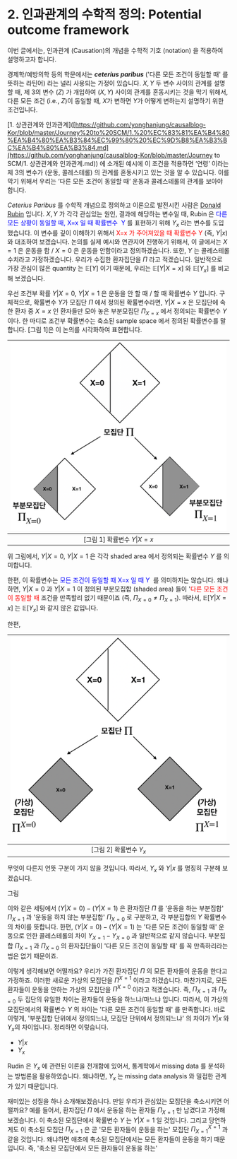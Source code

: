 # 2. 인과관계의 수학적 정의: Potential outcome framework

이번 글에서는, 인과관계 (Causation)의 개념을 수학적 기호 (notation) 을 적용하여 설명하고자 합니다. 

경제학/예방의학 등의 학문에서는 ***ceterius paribus*** ('다른 모든 조건이 동일할 때' 를 뜻하는 라틴어) 라는 널리 사용되는 가정이 있습니다. $X,Y$ 두 변수 사이의 관계를 설명할 때, 제 3의 변수 ($Z$) 가 개입하여 $(X,Y)$ 사이의 관계를 혼동시키는 것을 막기 위해서, 다른 모든 조건 (i.e., $Z$)이 동일할 때, $X$가 변하면 $Y$가 어떻게 변하는지 설명하기 위한 조건입니다. 

[1. 상관관계와 인과관계]([https://github.com/yonghanjung/causalblog-Kor/blob/master/Journey%20to%20SCM/1.%20%EC%83%81%EA%B4%80%EA%B4%80%EA%B3%84%EC%99%80%20%EC%9D%B8%EA%B3%BC%EA%B4%80%EA%B3%84.md](https://github.com/yonghanjung/causalblog-Kor/blob/master/Journey to SCM/1. 상관관계와 인과관계.md)) 에 소개된 예시에 이 조건을 적용하면 ‘연령’ 이라는 제 3의 변수가 (운동, 콜레스테롤) 의 관계를 혼동시키고 있는 것을 알 수 있습니다. 이를 막기 위해서 우리는 ‘다른 모든 조건이 동일할 때’ 운동과 콜레스테롤의 관계를 보아야 합니다. 

*Ceterius Paribus* 를 수학적 개념으로 정의하고 이론으로 발전시킨 사람은 [Donald Rubin](https://en.wikipedia.org/wiki/Donald_Rubin) 입니다. $X,Y$ 가 각각 관심있는 원인, 결과에 해당하는 변수일 때, Rubin 은 <span style="color:blue">다른 모든 상황이 동일할 때, X=x 일 때 확률변수  Y </span>를 표현하기 위해 $Y_x$ 라는 변수를 도입했습니다. 이 변수를 깊이 이해하기 위해서 <span style="color:red"> X=x 가 주어져있을 때 확률변수 Y </span> (즉, $Y\vert x$) 와 대조하여 보겠습니다. 논의를 실제 예시와 연관지어 진행하기 위해서, 이 글에서는  $X=1$ 은 운동을 함 / $X=0$ 은 운동을 안함이라고 정의하겠습니다. 또한, $Y$ 는 콜레스테롤 수치라고 가정하겠습니다. 우리가 수집한 환자집단을 $\Pi$ 라고 적겠습니다. 일반적으로 가장 관심이 많은 quantity 는 $\mathbb{E}\left[Y\right]$ 이기 때문에, 우리는 $\mathbb{E}\left[Y \vert X=x\right]$ 와 $\mathbb{E}\left[Y_x\right]$ 를 비교해 보겠습니다. 

우선 조건부 확률 $Y\vert X=0$, $Y \vert X=1$ 은 운동을 안 할 때 / 할 때 확률변수 $Y$ 입니다. 구체적으로, 확률변수 $Y$가 모집단 $\Pi$ 에서 정의된 확률변수라면, $Y \vert X=x$ 은 모집단에 속한 환자 중 $X=x$ 인 환자들만 모아 놓은 부분모집단 $\Pi_{X=x}$  에서 정의되는 확률변수 $Y$ 이다. 한 마디로 조건부 확률변수는 축소된 sample space 에서 정의된 확률변수를 말합니다. [그림 1]은 이 논의를 시각화하여 표현합니다. 

| <img src="Figure/conditional.png" width="500px"> |
| :----------------------------------------------: |
|       [그림 1] 확률변수 $Y\vert X=x$         |

위 그림에서, $Y\vert X=0$, $Y \vert X=1$ 은 각각 shaded area 에서 정의되는 확률변수 $Y$ 를 의미합니다. 

한편, 이 확률변수는 <span style="color:blue">모든 조건이 동일할 때 X=x 일 때 Y </span> 를 의미하지는 않습니다. 왜냐하면, $Y \vert X=0$ 과 $Y \vert X=1$ 이 정의된 부분모집합 (shaded area) 들이 '<span style="color:red">다른 모든 조건이 동일할 때 </span> 조건을 만족할리 없기 때문이죠 (즉, $\Pi_{X=0} \neq \Pi_{X=1}$). 따라서, $\mathbb{E}[Y \vert X=x]$ 는 $\mathbb{E}[Y_x]$ 와 같지 않은 값입니다. 



한편, 

| <img src="Figure/hypothetical.png" width="500px"> |
| :----------------------------------------------: |
|       [그림 2] 확률변수 $Y_{x}$         |


무엇이 다른지 언뜻 구분이 가지 않을 것입니다. 따라서, $Y_x$ 와 $Y \vert x$ 를 명징히 구분해 보겠습니다. 

그림 

이와 같은 세팅에서 $\left(Y\vert X=0 \right) - \left(Y \vert X=1\right)$ 은 환자집단 $\Pi$ 를 '운동을 하는 부분집합' $\Pi_{X=1}$ 과 '운동을 하지 않는 부분집합' $\Pi_{X=0}$ 로 구분하고, 각 부분집합의 $Y$ 확률변수의 차이를 뜻합니다. 한편, $\left(Y\vert X=0 \right) - \left(Y \vert X=1\right)$ 는 '다른 모든 조건이 동일할 때' 운동으로 인한 콜레스테롤의 차이 $Y_{X=1} - Y_{X=0}$  과 일반적으로 같지 않습니다. 부분집합 $\Pi_{X=1}$ 과 $\Pi_{X=0}$ 의 환자집단들이 '다른 모든 조건이 동일할 때' 를 꼭 만족하리라는 법은 없기 때문이죠.

이렇게 생각해보면 어떨까요? 우리가 가진 환자집단 $\Pi$ 의 모든 환자들이 운동을 한다고 가정하죠. 이러한 새로운 가상의 모집단을 $\Pi^{X=1}$ 이라고 하겠습니다. 마찬가지로, 모든 환자들이 운동을 안하는 가상의 모집단을 $\Pi^{X=0}$ 이라고 적겠습니다. 즉, $\Pi_{X=1}$ 과 $\Pi_{X=0}$ 두 집단의 유일한 차이는 환자들이 운동을 하느냐/마느냐 입니다. 따라서, 이 가상의 모집단에서의 확률변수 $Y$ 의 차이는 '다른 모든 조건이 동일할 때' 를 만족합니다. 바로 이렇게, '부분집합 단위에서 정의되느냐, 모집단 단위에서 정의되느냐' 의 차이가 $Y \vert x$ 와 $Y_x$의 차이입니다. 정리하면 이렇습니다. 

* $Y \vert x$ 
* $Y_x$ 

Rudin 은 $Y_x$ 에 관련된 이론을 전개함에 있어서, 통계학에서 missing data 를 분석하는 방법론을 활용하였습니다. 왜냐하면, $Y_x$ 는 missing data analysis 와 밀접한 관계가 있기 때문입니다. 

재미있는 성질을 하나 소개해보겠습니다. 만일 우리가 관심있는 모집단을 축소시키면 어떨까요? 예를 들어서, 환자집단 $\Pi$ 에서 운동을 하는 환자들 $\Pi_{X=1}$ 만 남겼다고 가정해보겠습니다.  이 축소된 모집단에서 확률변수 $Y$ 는 $Y \vert X=1$ 일 것입니다. 그리고 당연하게도 이 축소된 모집단 $\Pi_{X=1}$ 은 곧  '모든 환자들이 운동을 하는' 모집단 $\Pi^{X=1}_{X=1}$ 과 같을 것입니다. 왜냐하면 애초에 축소된 모집단에서는 모든 환자들이 운동을 하기 때문입니다. 즉, '축소된 모집단에서 모든 환자들이 운동을 하는'





